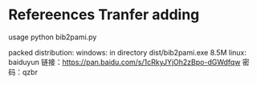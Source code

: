 # Refereences Tranfer adding

usage
python bib2pami.py

packed distribution:
 windows: in directory dist/bib2pami.exe 8.5M
 linux: 
    baiduyun 链接：https://pan.baidu.com/s/1cRkyJYjOh2zBpo-dGWdfqw 密码：qzbr